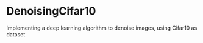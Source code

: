 # DenoisingCifar10
Implementing a deep learning algorithm to denoise images, using Cifar10 as dataset 

